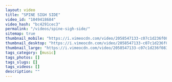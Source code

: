 ```yaml
---
layout: video
title: "SPINE SIGH SIDE"
video_id: "1049418684"
video_hash: "bc4291cec3"
permalink: "/videos/spine-sigh-side/"
sitemap: true
thumbnail_mobile: "https://i.vimeocdn.com/video/2058547133-c07c1d236f083b4e9e15005f4cdfee6d883f5d1d28b27417313a4989be944a99-d_640x360?&r=pad&region=us"
thumbnail_desktop: "https://i.vimeocdn.com/video/2058547133-c07c1d236f083b4e9e15005f4cdfee6d883f5d1d28b27417313a4989be944a99-d_960x540?&r=pad&region=us"
thumbnail_large: "https://i.vimeocdn.com/video/2058547133-c07c1d236f083b4e9e15005f4cdfee6d883f5d1d28b27417313a4989be944a99-d_1280x720?&r=pad&region=us"
tags_category: [music]
tags_photos: []
tags_slugs: []
tags_videos: []
description: ""
---
```

